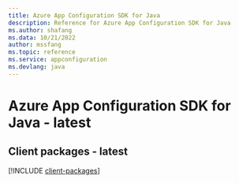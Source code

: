 ```yaml
---
title: Azure App Configuration SDK for Java
description: Reference for Azure App Configuration SDK for Java
ms.author: shafang
ms.data: 10/21/2022
author: mssfang
ms.topic: reference
ms.service: appconfiguration
ms.devlang: java
---
```

# Azure App Configuration SDK for Java - latest

## Client packages - latest
[!INCLUDE [client-packages](app-configuration-client-index.md)]